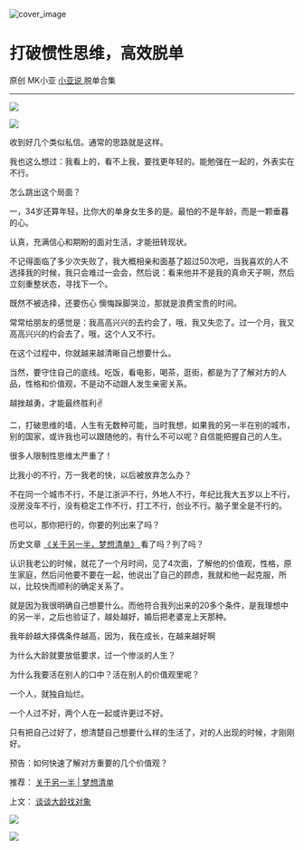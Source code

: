 ![cover_image](https://mmbiz.qlogo.cn/mmbiz_jpg/A8SKDch4cJEePAxkmaGPHSSL6efiaqmvgtdia7OdVwvpZMTBIo4sgpfJ96cP9IjyftjCWyZVm8KCia4X6SrH3W1icQ/0?wx_fmt=jpeg)

#  打破惯性思维，高效脱单

原创  MK小亚  [ 小亚说 ](https://mp.weixin.qq.com/mp/appmsgalbum?__biz=MzUxNDAwNTk0MQ==&action=getalbum&album_id=2150334617126502403#wechat_redirect) 脱单合集

__ _ _ _ _

![](https://mmbiz.qpic.cn/mmbiz_jpg/A8SKDch4cJEePAxkmaGPHSSL6efiaqmvgUh1Fu5g2Qf9PRkgY7JTJ1a1w6bViaP6Hb9G2ibeibcPWVTjM6a7m7fCmQ/640?wx_fmt=jpeg)

  

![](https://mmbiz.qpic.cn/mmbiz_jpg/A8SKDch4cJEePAxkmaGPHSSL6efiaqmvgCNc87Uiaialzlr33Yd1KRYJ7PyibEaQicfphsrUjmQtkyQgFW0CaxaTa3w/640?wx_fmt=jpeg)  

  
  

收到好几个类似私信。通常的思路就是这样。

  

我也这么想过：我看上的，看不上我，要找更年轻的。能勉强在一起的，外表实在不行。

  

怎么跳出这个局面？

  

一，34岁还算年轻，比你大的单身女生多的是。最怕的不是年龄，而是一颗垂暮的心。

  

认真，充满信心和期盼的面对生活，才能扭转现状。

  

不记得面临了多少次失败了，我大概相亲和面基了超过50次吧，当我喜欢的人不选择我的时候，我只会难过一会会，然后说：看来他并不是我的真命天子啊，然后立刻重整状态，寻找下一个。

  

既然不被选择，还要伤心  懊悔跺脚哭泣，那就是浪费宝贵的时间。

  

常常给朋友的感觉是：我高高兴兴的去约会了，哦，我又失恋了。过一个月，我又高高兴兴的约会去了，哦，这个人又不行。

  

在这个过程中，你就越来越清晰自己想要什么。

  

当然，要守住自己的底线。吃饭，看电影，喝茶，逛街，都是为了了解对方的人品，性格和价值观，不是动不动跟人发生亲密关系。

  

越挫越勇，才能最终胜利✌️

  

二，打破思维的墙，人生有无数种可能，当时我想，如果我的另一半在别的城市，别的国家，或许我也可以跟随他的，有什么不可以呢？自信能把握自己的人生。

  

很多人限制性思维太严重了！

  

比我小的不行，万一我老的快，以后被放弃怎么办？

  

不在同一个城市不行，不是江浙沪不行，外地人不行，年纪比我大五岁以上不行，没房没车不行，没有稳定工作不行，打工不行，创业不行。脑子里全是不行的。

  

也可以，那你把行的，你要的列出来了吗？

  

历史文章 [ 《关于另一半，梦想清单》
](http://mp.weixin.qq.com/s?__biz=MzUxNDAwNTk0MQ==&mid=2247483894&idx=1&sn=25f8a0e9bd3f96dafb093d9d0ed82e96&chksm=f94dcf2cce3a463aa779edecf27544e4fa935148456d1972fd2cb3c87cb8a654833652d94f56&scene=21#wechat_redirect)
看了吗？列了吗？

  

认识我老公的时候，就花了一个月时间，见了4次面，了解他的价值观，性格，原生家庭，然后问他要不要在一起，他说出了自己的顾虑，我就和他一起克服，所以，比较快而顺利的确定关系了。

  

就是因为我很明确自己想要什么。而他符合我列出来的20多个条件，是我理想中的另一半，之后也验证了，越处越好，婚后把老婆宠上天那种。

  

我年龄越大择偶条件越高，因为，我在成长，在越来越好啊

  

为什么大龄就要放低要求，过一个惨淡的人生？

  

为什么我要活在别人的口中？活在别人的价值观里呢？

  

一个人，就独自灿烂。

  

一个人过不好，两个人在一起或许更过不好。

  

只有把自己过好了，想清楚自己想要什么样的生活了，对的人出现的时候，才刚刚好。

  

预告：如何快速了解对方重要的几个价值观？

  

推荐： [ 关于另一半 | 梦想清单
](https://mp.weixin.qq.com/s?__biz=MzUxNDAwNTk0MQ==&mid=2247483894&idx=1&sn=25f8a0e9bd3f96dafb093d9d0ed82e96&chksm=f94dcf2cce3a463aa779edecf27544e4fa935148456d1972fd2cb3c87cb8a654833652d94f56&token=1279964396&lang=zh_CN&scene=21#wechat_redirect)

上文： [ 谈谈大龄找对象
](http://mp.weixin.qq.com/s?__biz=MzUxNDAwNTk0MQ==&mid=2247484448&idx=1&sn=a3ce4cdb9e0c4fa8b61dfdf4428f32ca&chksm=f94dcaface3a43ec2626391ef09826b53fe42a8f01d9e428122c435a214e361196418f3db714&scene=21#wechat_redirect)

![](https://mmbiz.qpic.cn/mmbiz_gif/b96CibCt70iaZ7Bia3Wm91cEuWhERXfCYjTia9tf7aMjVBNRETSa2NpGjCV6tyNvgCLos8LBgwEgxcwaIw8zdOsG7A/640?wx_fmt=gif)

![](https://mmbiz.qpic.cn/mmbiz_jpg/A8SKDch4cJEicCnqTxiatgGquhIicZ1wJ1Dth5YOOzoYV7U4N3HmiaO0vVAzjOpBVdtF0gnL632Fc7HqiaDmgveQDEw/640?wx_fmt=jpeg)
